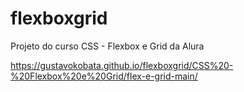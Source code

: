 # flexboxgrid
Projeto do curso CSS - Flexbox e Grid da Alura

https://gustavokobata.github.io/flexboxgrid/CSS%20-%20Flexbox%20e%20Grid/flex-e-grid-main/
